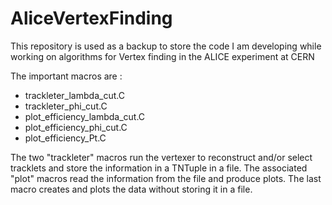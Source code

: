 # AliceVertexFinding
This repository is used as a backup to store the code I am developing while working on algorithms for Vertex finding in the ALICE experiment at CERN


The important macros are :

  * trackleter_lambda_cut.C
  * trackleter_phi_cut.C
  * plot_efficiency_lambda_cut.C
  * plot_efficiency_phi_cut.C
  * plot_efficiency_Pt.C
  
The two "trackleter" macros run the vertexer to reconstruct and/or select tracklets and store the information in a TNTuple in a file. The associated "plot" macros read the information from the file and produce plots.
The last macro creates and plots the data without storing it in a file. 
